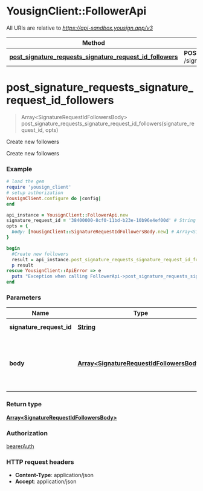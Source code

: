 # YousignClient::FollowerApi

All URIs are relative to *https://api-sandbox.yousign.app/v3*

Method | HTTP request | Description
------------- | ------------- | -------------
[**post_signature_requests_signature_request_id_followers**](FollowerApi.md#post_signature_requests_signature_request_id_followers) | **POST** /signature_requests/{signatureRequestId}/followers | Create new followers

# **post_signature_requests_signature_request_id_followers**
> Array&lt;SignatureRequestIdFollowersBody&gt; post_signature_requests_signature_request_id_followers(signature_request_id, opts)

Create new followers

Create new followers

### Example
```ruby
# load the gem
require 'yousign_client'
# setup authorization
YousignClient.configure do |config|
end

api_instance = YousignClient::FollowerApi.new
signature_request_id = '38400000-8cf0-11bd-b23e-10b96e4ef00d' # String | Signature Request Id
opts = { 
  body: [YousignClient::SignatureRequestIdFollowersBody.new] # Array<SignatureRequestIdFollowersBody> | A list of Follower objects to be added to the signature request.
}

begin
  #Create new followers
  result = api_instance.post_signature_requests_signature_request_id_followers(signature_request_id, opts)
  p result
rescue YousignClient::ApiError => e
  puts "Exception when calling FollowerApi->post_signature_requests_signature_request_id_followers: #{e}"
end
```

### Parameters

Name | Type | Description  | Notes
------------- | ------------- | ------------- | -------------
 **signature_request_id** | [**String**](.md)| Signature Request Id | 
 **body** | [**Array&lt;SignatureRequestIdFollowersBody&gt;**](SignatureRequestIdFollowersBody.md)| A list of Follower objects to be added to the signature request. | [optional] 

### Return type

[**Array&lt;SignatureRequestIdFollowersBody&gt;**](SignatureRequestIdFollowersBody.md)

### Authorization

[bearerAuth](../README.md#bearerAuth)

### HTTP request headers

 - **Content-Type**: application/json
 - **Accept**: application/json



